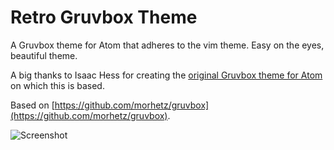 # Retro Gruvbox Theme

A Gruvbox theme for Atom that adheres to the vim theme. Easy on the eyes, beautiful theme.

A big thanks to Isaac Hess for creating the [original Gruvbox theme for Atom](https://github.com/isaachess/gruvbox-atom) on which this is based.

Based on [https://github.com/morhetz/gruvbox](https://github.com/morhetz/gruvbox).

![Screenshot](https://raw.githubusercontent.com/caleb/retro-gruvbox-atom/master/retro-gruvbox.png)

